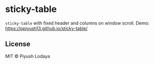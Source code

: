 # sticky-table

`sticky-table` with fixed header and columns on window scroll.
Demo: https://ppiyush13.github.io/sticky-table/

## License

MIT © Piyush Lodaya
